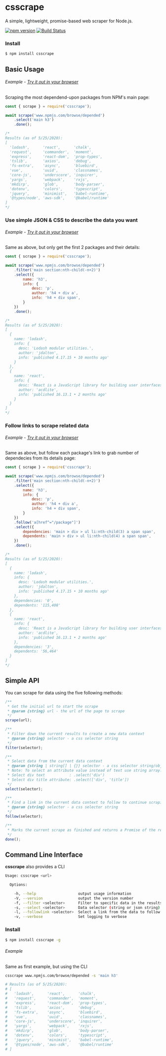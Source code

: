 # csscrape
A simple, lightweight, promise-based web scraper for Node.js.

[![npm version](https://badge.fury.io/js/csscrape.svg)](https://badge.fury.io/js/csscrape)
[![Build Status](https://travis-ci.org/ryanvanrooyen/csscrape.svg?branch=master)](https://travis-ci.org/ryanvanrooyen/csscrape)

### Install

```sh
$ npm install csscrape
```

## Basic Usage
###### Example - [Try it out in your browser](https://tonicdev.com/npm/csscrape)
Scraping the most dependend-upon packages from NPM's main page:

```js
const { scrape } = require('csscrape');

await scrape('www.npmjs.com/browse/depended')
    .select('main h3')
    .done();

/*
Results (as of 5/25/2020):
[
  'lodash',      'react',      'chalk',
  'request',     'commander',  'moment',
  'express',     'react-dom',  'prop-types',
  'tslib',       'axios',      'debug',
  'fs-extra',    'async',      'bluebird',
  'vue',         'uuid',       'classnames',
  'core-js',     'underscore', 'inquirer',
  'yargs',       'webpack',    'rxjs',
  'mkdirp',      'glob',       'body-parser',
  'dotenv',      'colors',     'typescript',
  'jquery',      'minimist',   'babel-runtime',
  '@types/node', 'aws-sdk',    '@babel/runtime'
]
*/
```


### Use simple JSON & CSS to describe the data you want
###### Example - [Try it out in your browser](https://tonicdev.com/npm/csscrape)
Same as above, but only get the first 2 packages and their details:

```js
const { scrape } = require('csscrape');

await scrape('www.npmjs.com/browse/depended')
    .filter('main section:nth-child(-n+2)')
    .select({
        name: 'h3',
        info: {
            desc: 'p',
            author: 'h4 + div a',
            info: 'h4 + div span',
        }
    })
    .done();

/*
Results (as of 5/25/2020):
[
  {
    name: 'lodash',
    info: {
      desc: 'Lodash modular utilities.',
      author: 'jdalton',
      info: 'published 4.17.15 • 10 months ago'
    }
  },
  {
    name: 'react',
    info: {
      desc: 'React is a JavaScript library for building user interfaces.',
      author: 'acdlite',
      info: 'published 16.13.1 • 2 months ago'
    }
  }
]
*/
```


### Follow links to scrape related data
###### Example - [Try it out in your browser](https://tonicdev.com/npm/csscrape)
Same as above, but follow each package's link to grab number of dependecies from its details page:

```js
const { scrape } = require('csscrape');

await scrape('www.npmjs.com/browse/depended')
    .filter('main section:nth-child(-n+2)')
    .select({
        name: 'h3',
        info: {
            desc: 'p',
            author: 'h4 + div a',
            info: 'h4 + div span',
        }
    })
    .follow('a[href^="/package"]')
    .select({
        dependencies: 'main > div > ul li:nth-child(3) a span span',
        dependents: 'main > div > ul li:nth-child(4) a span span',
    })
    .done();

/*
Results (as of 5/25/2020):
[
  {
    name: 'lodash',
    info: {
      desc: 'Lodash modular utilities.',
      author: 'jdalton',
      info: 'published 4.17.15 • 10 months ago'
    },
    dependencies: '0',
    dependents: '115,408'
  },
  {
    name: 'react',
    info: {
      desc: 'React is a JavaScript library for building user interfaces.',
      author: 'acdlite',
      info: 'published 16.13.1 • 2 months ago'
    },
    dependencies: '3',
    dependents: '56,464'
  }
]
*/
```

## Simple API
You can scrape for data using the five following methods:
```js
/**
 * Get the initial url to start the scrape
 * @param {string} url - the url of the page to scrape
 */
scrape(url);

/**
 * Filter down the current results to create a new data context
 * @param {string} selector - a css selector string
 */
filter(selector);

/**
 * Select data from the current data context
 * @param {string | string[] | {}} selector - a css selector string/object
 * Note: To select an attribute value instead of text use string array:
 * Select div text           : .select('div')
 * Select div title attribute: .select(['div', 'title'])
 */
select(selector);

/**
 * Find a link in the current data context to follow to continue scraping
 * @param {string} selector - a css selector string
 */
follow(selector);

/**
 * Marks the current scrape as finished and returns a Promise of the results
 */
done();
```


## Command Line Interface
**csscrape** also provides a CLI

```sh
Usage: csscrape <url>

  Options:

    -h, --help                   output usage information
    -V, --version                output the version number
    -f, --filter <selector>      Filter to specific data in the results
    -s, --select <selector>      Data selector (string or json string)
    -l, --followlink <selector>  Select a link from the data to follow
    -v, --verbose                Set logging to verbose
```

### Install

```sh
$ npm install csscrape -g
```

###### Example
Same as first example, but using the CLI

```sh
csscrape www.npmjs.com/browse/depended -s 'main h3'

# Results (as of 5/25/2020):
# [
#   'lodash',      'react',      'chalk',
#   'request',     'commander',  'moment',
#   'express',     'react-dom',  'prop-types',
#   'tslib',       'axios',      'debug',
#   'fs-extra',    'async',      'bluebird',
#   'vue',         'uuid',       'classnames',
#   'core-js',     'underscore', 'inquirer',
#   'yargs',       'webpack',    'rxjs',
#   'mkdirp',      'glob',       'body-parser',
#   'dotenv',      'colors',     'typescript',
#   'jquery',      'minimist',   'babel-runtime',
#   '@types/node', 'aws-sdk',    '@babel/runtime'
# ]
```